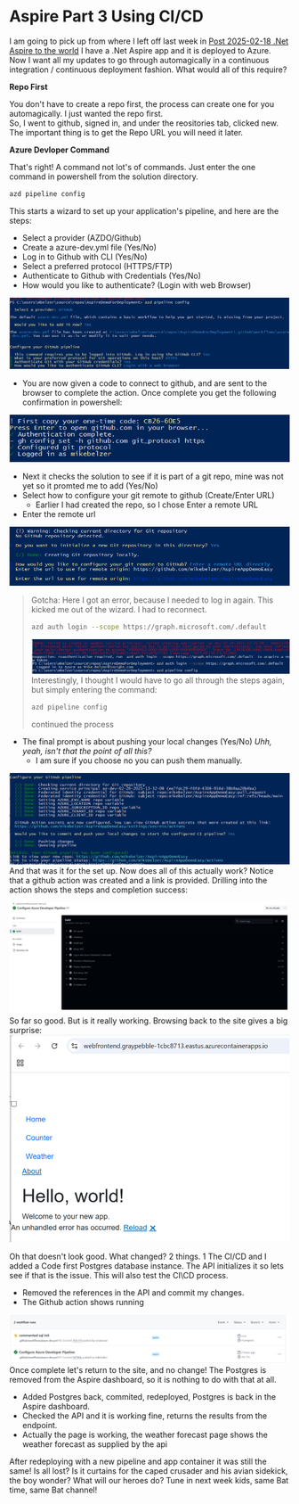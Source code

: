 # Aspire Part 3 Using CI/CD #


I am going to pick up from where I left off last week in [Post 2025-02-18 .Net Aspire to the world](Post_2025_02_18.md) I have a .Net Aspire app and it is deployed to Azure.  Now I want all my updates to go through automagically in a continuous integration / continuous deployment fashion.  What would all of this require?

**Repo First**

You don't have to create a repo first, the process can create one for you automagically.  I just wanted the repo first.  
So, I went to github, signed in, and under the reositories tab, clicked new. The important thing is to get the Repo URL you will need it later.

**Azure Devloper Command**

That's right! A command not lot's of commands.  Just enter the one command in powershell from the solution directory.
~~~sh
azd pipeline config
~~~
This starts a wizard to set up your application's pipeline, and here are the steps:

- Select a provider (AZDO/Github)
- Create a azure-dev.yml file (Yes/No)
- Log in to Github with CLI (Yes/No)
- Select a preferred protocol (HTTPS/FTP)
- Authenticate to Github with Credentials (Yes/No)
- How would you like to authenticate? (Login with web Browser)
  
![Screen Shot](/assets/aspirecicd1.png)
- You are now given a code to connect to github, and are sent to the browser to complete the action.  Once complete you get the following confirmation in powershell:
  
![Screen Shot](/assets/aspirecicd2.png)
- Next it checks the solution to see if it is part of a git repo, mine was not yet so it promted me to add (Yes/No)
- Select how to configure your git remote to github (Create/Enter URL)
  - Earlier I had created the repo, so I chose Enter a remote URL
- Enter the remote url
  
![Screen Shot](/assets/aspirecicd3.png)
> Gotcha:  Here I got an error, because I needed to log in again.  This kicked me out of the wizard.  I had to reconnect.
> ~~~sh
> azd auth login --scope https://graph.microsoft.com/.default
> ~~~
> ![Screen Shot](/assets/aspirecicd4.png)
> Interestingly, I thought I would have to go all through the steps again, but simply entering the command:
> ~~~sh
> azd pipeline config
> ~~~
> 
> continued the process

- The final prompt is about pushing your local changes (Yes/No)  *Uhh, yeah, isn't that the point of all this?*
  - I am sure if you choose no you can push them manually.

![Screen Shot](/assets/aspirecicd5.png)
And that was it for the set up.  Now does all of this actually work? 
Notice that a github action was created and a link is provided.  Drilling into the action shows the steps and completion success:

![Screen Shot](/assets/aspirecicd6.png)
So far so good.  But is it really working.  Browsing back to the site gives a big surprise:
![Screen Shot](/assets/aspirecicd7.png)

Oh that doesn't look good.  What changed? 2 things. 1 The CI/CD and I added a Code first Postgres database instance.  The API initializes it so lets see if that is the issue. This will also test the CI\CD process. 
- Removed the references in the API and commit my changes.
- The Github action shows running

![Screen Shot](/assets/aspirecicd8.png)
Once complete let's return to the site, and no change!  The Postgres is removed from the Aspire dashboard, so it is nothing to do with that at all.
- Added Postgres back, commited, redeployed, Postgres is back in the Aspire dashboard.
- Checked the API and it is working fine, returns the results from the endpoint.
- Actually the page is working, the weather forecast page shows the weather forecast as supplied by the api

After redeploying with a new pipeline and app container it was still the same! 
Is all lost? Is it curtains for the caped crusader and his avian sidekick, the boy wonder?  What will our heroes do?  Tune in next week kids, same Bat time, same Bat channel!













   
